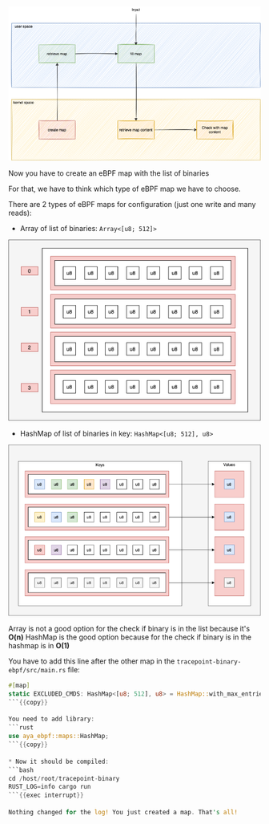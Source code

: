 ![work flow of map: create a map](../../img/map-workflow-1.png)

Now you have to create an eBPF map with the list of binaries

For that, we have to think which type of eBPF map we have to choose.

There are 2 types of eBPF maps for configuration (just one write and many reads):
* Array of list of binaries:  `Array<[u8; 512]>`

![map of four entries of arrays of 8 entries](../../img/second-map-array.png)

* HashMap of list of binaries in key: `HashMap<[u8; 512], u8>`

![map of four keys of hash](../../img/second-map-hash.png)

Array is not a good option for the check if binary is in the list because it's **O(n)**
HashMap is the good option because for the check if binary is in the hashmap is in **O(1)**

You have to add this line after the other map in the `tracepoint-binary-ebpf/src/main.rs` file:
```rust
#[map]
static EXCLUDED_CMDS: HashMap<[u8; 512], u8> = HashMap::with_max_entries(10, 0);
```{{copy}}

You need to add library:
```rust
use aya_ebpf::maps::HashMap;
```{{copy}}

* Now it should be compiled:
```bash
cd /host/root/tracepoint-binary
RUST_LOG=info cargo run
```{{exec interrupt}}

Nothing changed for the log! You just created a map. That's all!

